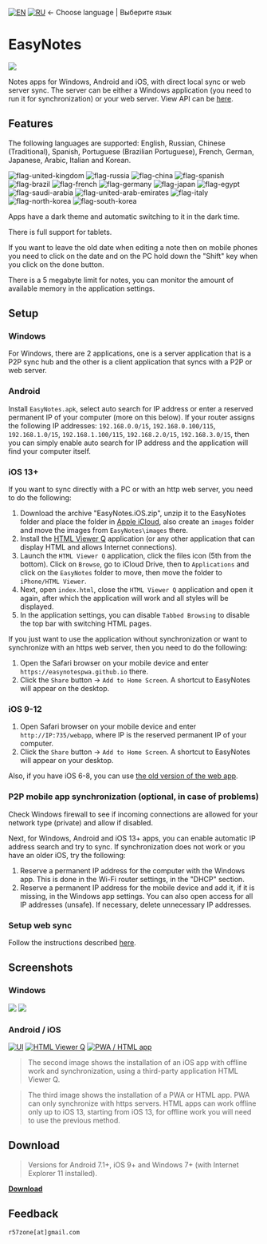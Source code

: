 [![EN](https://user-images.githubusercontent.com/9499881/33184537-7be87e86-d096-11e7-89bb-f3286f752bc6.png)](https://github.com/r57zone/EasyNotes/) 
[![RU](https://user-images.githubusercontent.com/9499881/27683795-5b0fbac6-5cd8-11e7-929c-057833e01fb1.png)](https://github.com/r57zone/EasyNotes/blob/master/README.RU.md) 
← Choose language | Выберите язык

# EasyNotes
![](https://user-images.githubusercontent.com/9499881/100446367-1cd14000-30c8-11eb-8e82-335f134a8c95.png)

Notes apps for Windows, Android and iOS, with direct local sync or web server sync. The server can be either a Windows application (you need to run it for synchronization) or your web server. View API can be [here](https://github.com/r57zone/EasyNotes/blob/master/API.md).

## Features
The following languages ​​are supported: English, Russian, Chinese (Traditional), Spanish, Portuguese (Brazilian Portuguese), French, German, Japanese, Arabic, Italian and Korean.

![flag-united-kingdom](https://github.com/user-attachments/assets/8c03c9b8-d154-466f-b9c4-6ea60278d537)
![flag-russia](https://user-images.githubusercontent.com/9499881/27683795-5b0fbac6-5cd8-11e7-929c-057833e01fb1.png)
![flag-china](https://github.com/user-attachments/assets/16848591-2baf-4300-893b-b95d5249a34e)
![flag-spanish](https://github.com/user-attachments/assets/a892b7ce-d83f-4914-9c54-9ba16c9c9e38)
![flag-brazil](https://github.com/user-attachments/assets/f2544579-81df-43b4-94c5-59c569828182)
![flag-french](https://github.com/user-attachments/assets/57f54331-32a3-4146-823c-4aa85a4c6669)
![flag-germany](https://github.com/user-attachments/assets/11066aa3-7c0d-4507-9df1-cad00fe53fad)
![flag-japan](https://github.com/user-attachments/assets/37cfc183-4de7-4d5a-a698-0da1286a6ee1)
![flag-egypt](https://github.com/user-attachments/assets/44399d0f-f05f-4d44-a4ab-13b6d7ded087)
![flag-saudi-arabia](https://github.com/user-attachments/assets/07d7d133-5a21-4bde-8c37-c1ef3772ac91)
![flag-united-arab-emirates](https://github.com/user-attachments/assets/81d3b610-a2f4-44c9-b2ad-20e4d7cfb2b2)
![flag-italy](https://github.com/user-attachments/assets/692490d6-bc53-446f-99b8-bf2becb8ec0d)
![flag-north-korea](https://github.com/user-attachments/assets/5b315a3d-6ce0-4cbb-b7a3-133ef2bcb2c5)
![flag-south-korea](https://github.com/user-attachments/assets/ed3d3778-9193-444a-85fd-ac5dd7bc91c6)


Apps have a dark theme and automatic switching to it in the dark time.


There is full support for tablets.


If you want to leave the old date when editing a note then on mobile phones you need to click on the date and on the PC hold down the "Shift" key when you click on the done button.


There is a 5 megabyte limit for notes, you can monitor the amount of available memory in the application settings.

## Setup
### Windows
For Windows, there are 2 applications, one is a server application that is a P2P sync hub and the other is a client application that syncs with a P2P or web server.

### Android
Install `EasyNotes.apk`, select auto search for IP address or enter a reserved permanent IP of your computer (more on this below). If your router assigns the following IP addresses: `192.168.0.0/15`, `192.168.0.100/115`, `192.168.1.0/15`, `192.168.1.100/115`, `192.168.2.0/15`, `192.168.3.0/15`, then you can simply enable auto search for IP address and the application will find your computer itself.

### iOS 13+
If you want to sync directly with a PC or with an http web server, you need to do the following:
1. Download the archive "EasyNotes.iOS.zip", unzip it to the EasyNotes folder and place the folder in [Apple iCloud](https://www.icloud.com/iclouddrive/), also create an `images` folder and move the images from `EasyNotes\images` there.
2. Install the [HTML Viewer Q](https://apps.apple.com/us/app/html-viewer-q/id810042973) application (or any other application that can display HTML and allows Internet connections).
3. Launch the `HTML Viewer Q` application, click the files icon (5th from the bottom). Click on `Browse`, go to iCloud Drive, then to `Applications` and click on the `EasyNotes` folder to move, then move the folder to `iPhone/HTML Viewer`.
4. Next, open `index.html`, close the `HTML Viewer Q` application and open it again, after which the application will work and all styles will be displayed.
5. In the application settings, you can disable `Tabbed Browsing` to disable the top bar with switching HTML pages.


If you just want to use the application without synchronization or want to synchronize with an https web server, then you need to do the following:
1. Open the Safari browser on your mobile device and enter `https://easynotespwa.github.io` there.
2. Click the `Share` button → `Add to Home Screen`. A shortcut to EasyNotes will appear on the desktop.

### iOS 9-12
1. Open Safari browser on your mobile device and enter `http://IP:735/webapp`, where IP is the reserved permanent IP of your computer.
2. Click the `Share` button → `Add to Home Screen`. A shortcut to EasyNotes will appear on your desktop.

Also, if you have iOS 6-8, you can use [the old version of the web app](https://github.com/r57zone/EasyNotes/releases/download/0.8.7/EasyNotes.iOS.6-8.support.fix.zip).

### P2P mobile app synchronization (optional, in case of problems)
Check Windows firewall to see if incoming connections are allowed for your network type (private) and allow if disabled.

Next, for Windows, Android and iOS 13+ apps, you can enable automatic IP address search and try to sync. If synchronization does not work or you have an older iOS, try the following:
1. Reserve a permanent IP address for the computer with the Windows app. This is done in the Wi-Fi router settings, in the "DHCP" section.
2. Reserve a permanent IP address for the mobile device and add it, if it is missing, in the Windows app settings. You can also open access for all IP addresses (unsafe). If necessary, delete unnecessary IP addresses.

### Setup web sync
Follow the instructions described [here](https://github.com/r57zone/EasyNotes/tree/master/Source/Web).

## Screenshots
### Windows
[![](https://github.com/user-attachments/assets/9195f448-6e8e-4e64-bf9d-7d346bb27d59)](https://github.com/user-attachments/assets/928a044c-921e-4780-aa4b-81c1ab86d89b)
[![](https://github.com/user-attachments/assets/2fd0aed4-fddf-433b-8fe7-78a6759261bb)](https://github.com/user-attachments/assets/21b2a33c-13cd-44fd-a501-1be23a3d7d57)

### Android / iOS
[![UI](https://github.com/user-attachments/assets/bbb6e01a-abe3-4b72-bcba-0817f3d88c06)](https://github.com/user-attachments/assets/bbb6e01a-abe3-4b72-bcba-0817f3d88c06)
[![HTML Viewer Q](https://github.com/user-attachments/assets/a6988b94-1d23-4497-b5f6-6b46dc8e8115)](https://github.com/user-attachments/assets/a6988b94-1d23-4497-b5f6-6b46dc8e8115)
[![PWA / HTML app](https://github.com/user-attachments/assets/f56a9649-6220-405e-a0e0-a021280c613b)](https://github.com/user-attachments/assets/f56a9649-6220-405e-a0e0-a021280c613b)

>The second image shows the installation of an iOS app with offline work and synchronization, using a third-party application HTML Viewer Q.


>The third image shows the installation of a PWA or HTML app. PWA can only synchronize with https servers. HTML apps can work offline only up to iOS 13, starting from iOS 13, for offline work you will need to use the previous method.

## Download
>Versions for Android 7.1+, iOS 9+ and Windows 7+ (with Internet Explorer 11 installed). 

**[Download](https://github.com/r57zone/EasyNotes/releases)**

## Feedback
`r57zone[at]gmail.com`